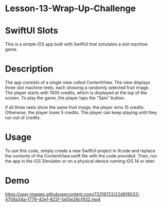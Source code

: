 # Lesson-13-Wrap-Up-Challenge

# SwiftUI Slots
This is a simple iOS app built with SwiftUI that simulates a slot machine game.

# Description
The app consists of a single view called ContentView. The view displays three slot machine reels, each showing a randomly selected fruit image. The player starts with 1000 credits, which is displayed at the top of the screen. To play the game, the player taps the "Spin" button.

If all three reels show the same fruit image, the player wins 15 credits. Otherwise, the player loses 5 credits. The player can keep playing until they run out of credits.

# Usage
To use this code, simply create a new SwiftUI project in Xcode and replace the contents of the ContentView.swift file with the code provided. Then, run the app in the iOS Simulator or on a physical device running iOS 14 or later.

# Demo

https://user-images.githubusercontent.com/73319722/224818033-4709a34a-f779-42e1-822f-1a05e26cf932.mp4

